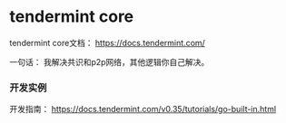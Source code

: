# tendermint core

tendermint core文档：
https://docs.tendermint.com/


一句话： 我解决共识和p2p网络，其他逻辑你自己解决。

### 开发实例
开发指南：
https://docs.tendermint.com/v0.35/tutorials/go-built-in.html

